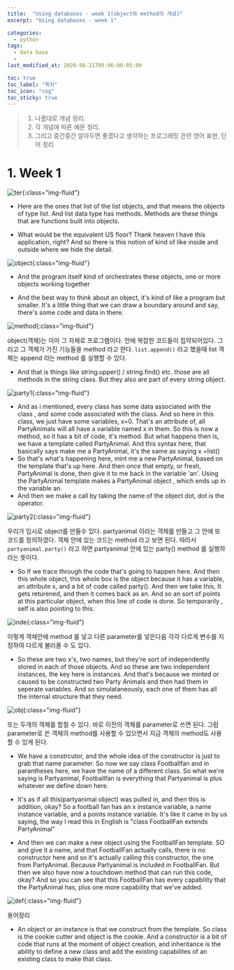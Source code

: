```yaml
---
title:  "Using databases - week 1(object와 method의 개념)"
excerpt: "Using databases - week 1"

categories:
  - python
tags:
  - data base
  - 
last_modified_at: 2020-08-21T09:06:00-05:00

toc: true
toc_label: "목차"
toc_icon: "cog"
toc_sticky: true
---
```


> 1. 나름대로 개념 정리.  
> 2. 각 개념에 따른 예문 정리.  
> 3. 그리고 중간중간 알아두면 좋겠다고 생각하는 프로그래밍 관련 영어 표현, 단어 정리


# 1. Week 1

![ter](https://yeonghunko.github.io/assets/img/coursera-python/ter.png){:class="img-fluid"}

- Here are the ones that list of the list objects, and that means the objects of type list. And list data type has methods. Methods are these things that are functions built into objects. 

- What would be the equivalent US floor? Thank heaven I have this application, right? And so there is this notion of kind of  like inside and outside where we hide the detail. 


![object](https://yeonghunko.github.io/assets/img/coursera-python/obeject.png){:class="img-fluid"}

- And the program itself kind of orchestrates these objects, one or more objects working together


- And the best way to think about an object, it's kind of like a program but smaller. It's a little thing that we can draw a boundary around and say, there's some code and data in there. 



![method](https://yeonghunko.github.io/assets/img/coursera-python/method.png){:class="img-fluid"}

object(객체)는 이미 그 자체로 프로그램이다. 안에 복잡한 코드들이 집약되어있다. 그리고 그 객체가 가진 기능들을 method 라고 한다. `list.append()` 라고 했을때 list 객체는 append 라는 method 를 실행할 수 있다. 

- And that is things like string.upper() /  string.find() etc. those are all methods in the string class. But they also are part of every string object.



![party1](https://yeonghunko.github.io/assets/img/coursera-python/party1.png){:class="img-fluid"}

- And as i mentioned, every class has some data associated with the class , and some code associated with the class. And so here in this class, we just have some variables, x=0. That's an attribute of, all PartyAnimals will all have a variable named x in them. So this is now a method, so it has a bit of code, it's method. But what happens then is, we have a template called PartyAnimal. And this syntax here, that basically says make me a PartyAnimal, it's the same as saying x =list()
-    So that's what's happening here, mint me a new PartyAnimal, based on the template that's up here. And then once that empty, or fresh, PartyAnimal is done, then give it to me back in the variable 'an'. Using the PartyAnimal template makes a PartyAnimal object , which ends up in the variable an. 
-  And then we make a call by taking the name of the object dot, dot is the operator. 
	


![party2](https://yeonghunko.github.io/assets/img/coursera-python/party2.png){:class="img-fluid"}

우리가 임시로 object를 만들수 있다. partyanimal 이라는 객체를 만들고 그 안에 또 코드를 정의하였다. 객체 안에 있는 코드는 method 라고 보면 된다. 따라서 `partyanimal.party()` 라고 하면 partyanimal 안에 있는 party() method 를 실행하라는 뜻이다.

- So If we trace through the code that's going to happen here. And then this whole object, this whole box is the object because it has a variable, an attribute x, and a bit of code called party(). And then we take this, It gets returened, and then it comes back as an. And so an sort of points at this particular object, when this line of code is done. So temporarily , self is also pointing to this. 


![inde](https://yeonghunko.github.io/assets/img/coursera-python/inde.png){:class="img-fluid"}

이렇게 객체안에 method 를 넣고 다른 parameter를 넣은다음 각각 다르게 변수를 지정하여 다르게 불러올 수 도 있다.

- So these are two x's, two names, but they're sort of independently stored in each of those objects. And so these are two independent instances, the key here is instances. And that's because we minted or caused to be constructed two Party Animals and then had them in seperate variables. And so simulataneously, each one of them has all the internal structure that they need.


![obj](https://yeonghunko.github.io/assets/img/coursera-python/obj.png){:class="img-fluid"}

또는 두개의 객체를 합칠 수 있다. 바로 이전의 객체를 parameter로 쓰면 된다. 그럼 parameter로 쓴 객체의 method를 사용할 수 있으면서 지금 객체의 method도 사용할 수 있게 된다.

- We have a constrcutor, and the whole idea of the constructor is just to grab that name parameter. So now we say class Footballfan and in parantheses here, we have the name of a different class. So what we're saying is Partyanimal, Footballfan is everything that Partyanimal is plus whatever we define down here. 

- It's as if all this(partyanimal object) was pulled in, and then this is addition, okay? So a football fan has an x instance variable, a name instance variable, and a points instance variable. It's like it came in by us saying, the way I read this in English is "class FootballFan extends PartyAnimal"

- And then we can make a new object using the FootballFan template. SO and give it a name, and that FootballFan actually calls, there is no constructor here and so it's actually calling this constructor, the one from PartyAnimal. Because Partyanimal is included in FootballFan. But then we also have now a touchdown method that can run this code, okay? And so you can see that this FootballFan has every capability that the PartyAnimal has, plus one more capability that we've added. 



![def](https://yeonghunko.github.io/assets/img/coursera-python/def.png){:class="img-fluid"}

용어정리

- An object or an instance is that we construct from the template. So class is the cookie cutter and object is the cookie. And a constructor is a bit of code that runs at the moment of object creation, and inheritance is the ability to define a new class and add the existing capabilites of an existing class to make that class.




